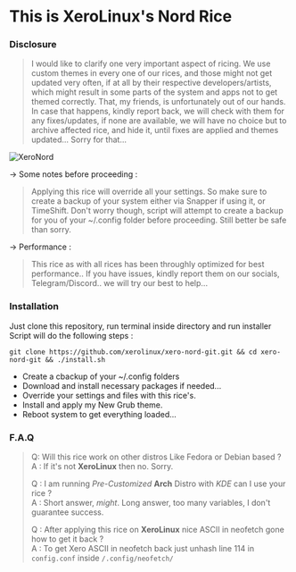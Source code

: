 # This is XeroLinux's Nord Rice

### Disclosure

> I would like to clarify one very important aspect of ricing. We use custom themes in every one of our rices, and those might not get updated very often, if at all by their respective developers/artists, which might result in some parts of the system and apps not to get themed correctly. That, my friends, is unfortunately out of our hands. In case that happens, kindly report back, we will check with them for any fixes/updates, if none are available, we will have no choice but to archive affected rice, and hide it, until fixes are applied and themes updated... Sorry for that...

![XeroNord](https://i.imgur.com/0NPCCir.jpeg)

-> Some notes before proceeding :

> Applying this rice will override all your settings. So make sure to create a backup of your system either via Snapper if using it, or TimeShift. Don't worry though, script will attempt to create a backup for you of your ~/.config folder before proceeding. Still better be safe than sorry.

-> Performance :

> This rice as with all rices has been throughly optimized for best performance.. If you have issues, kindly report them on our socials, Telegram/Discord.. we will try our best to help...

### Installation

Just clone this repository, run terminal inside directory and run installer Script will do the following steps :

`git clone https://github.com/xerolinux/xero-nord-git.git && cd xero-nord-git && ./install.sh`

- Create a cbackup of your ~/.config folders
- Download and install necessary packages if needed...
- Override your settings and files with this rice's.
- Install and apply my New Grub theme.
- Reboot system to get everything loaded... 

### F.A.Q

> Q: Will this rice work on other distros Like Fedora or Debian based ?<br />
> A : If it's not **XeroLinux** then no. Sorry.
>
> Q : I am running *Pre-Customized* **Arch** Distro with *KDE* can I use your rice ?<br />
> A : Short answer, *might*. Long answer, too many variables, I don't guarantee success.
>
> Q : After applying this rice on **XeroLinux** nice ASCII in neofetch gone how to get it back ?<br />
> A : To get Xero ASCII in neofetch back just unhash line 114 in `config.conf` inside `/.config/neofetch/`
